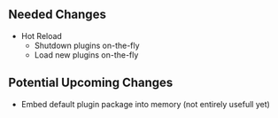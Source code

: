 ## Needed Changes

- Hot Reload
  - Shutdown plugins on-the-fly
  - Load new plugins on-the-fly


## Potential Upcoming Changes

- Embed default plugin package into memory (not entirely usefull yet)